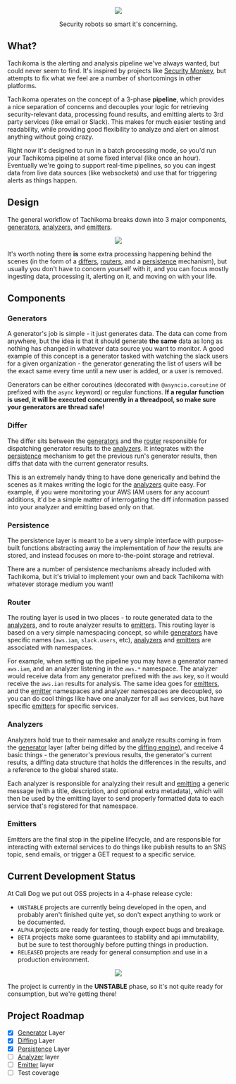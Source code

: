 <p align="center">
    <img align="center" src="https://user-images.githubusercontent.com/1072598/32069688-c0c0786a-ba3e-11e7-913c-93d9679e3b02.png">
    <p align="center">Security robots so smart it's concerning.</p>
</p>


## What?

Tachikoma is the alerting and analysis pipeline we've always wanted, but could never seem to find. It's inspired by projects like [Security Monkey](https://github.com/netflix/security_monkey), but attempts to fix what we feel are a number of shortcomings in other platforms.

Tachikoma operates on the concept of a 3-phase **pipeline**, which provides a nice separation of concerns and decouples your logic for retrieving security-relevant data, processing found results, and emitting alerts to 3rd party services (like email or Slack). This makes for much easier testing and readability, while providing good flexibility to analyze and alert on almost anything without going crazy.

Right now it's designed to run in a batch processing mode, so you'd run your Tachikoma pipeline at some fixed interval (like once an hour). Eventually we're going to support real-time pipelines, so you can ingest data from live data sources (like websockets) and use that for triggering alerts as things happen. 

## Design

The general workflow of Tachikoma breaks down into 3 major components, [generators](#generators), [analyzers](#analyzers), and [emitters](#emitters). 

<p align="center">
    <img align="center" src="https://user-images.githubusercontent.com/1072598/31879375-1d6543e8-b792-11e7-8cab-fcce32ab1957.png">
</p>

It's worth noting there **is** some extra processing happening behind the scenes (in the form of a [differs](#differs), [routers](#routers), and a [persistence](#persistence) mechanism), but usually you don't have to concern yourself with it, and you can focus mostly ingesting data, processing it, alerting on it, and moving on with your life.

## Components 

### Generators 

A generator's job is simple - it just generates data. The data can come from anywhere, but the idea is that it should generate **the same** data as long as nothing has changed in whatever data source you want to monitor. A good example of this concept is a generator tasked with watching the slack users for a given organization - the generator generating the list of users will be the exact same every time until a new user is added, or a user is removed. 

Generators can be either coroutines (decorated with `@asyncio.coroutine` or prefixed with the `async` keyword) or regular functions. **If a regular function is used, it will be executed concurrently in a threadpool, so make sure your generators are thread safe!** 

### Differ

The differ sits between the [generators](#generators) and the [router](#router) responsible for dispatching generator results to the [analyzers](#analyzers). It integrates with the [persistence](#persistence) mechanism to get the previous run's generator results, then diffs that data with the current generator results. 

This is an extremely handy thing to have done generically and behind the scenes as it makes writing the logic for the [analyzers](#analyzers) quite easy. For example, if you were monitoring your AWS IAM users for any account additions, it'd be a simple matter of interrogating the diff information passed into your analyzer and emitting based only on that. 

### Persistence

The persistence layer is meant to be a very simple interface with purpose-built functions abstracting away the implementation of *how* the results are stored, and instead focuses on more to-the-point storage and retrieval. 

There are a number of persistence mechanisms already included with Tachikoma, but it's trivial to implement your own and back Tachikoma with whatever storage medium you want!

### Router

The routing layer is used in two places - to route generated data to the [analyzers](#analyzers), and to route analyzer results to [emitters](#emitters). This routing layer is based on a very simple namespacing concept, so while [generators](#generators) have specific names (`aws.iam`, `slack.users`, etc), [analyzers](#analyzers) and [emitters](#emitters) are associated with namespaces. 

For example, when setting up the pipeline you may have a generator named `aws.iam`, and an analyzer listening in the `aws.*` namespace. The analyzer would receive data from any generator prefixed with the `aws` key, so it would receive the `aws.ian` results for analysis. The same idea goes for [emitters](#emitters), and the [emitter](#emitters) namespaces and analyzer namespaces are decoupled, so you can do cool things like have one analyzer for all `aws` services, but have specific [emitters](#emitters) for specific services. 

### Analyzers

Analyzers hold true to their namesake and analyze results coming in from the [generator](#generators) layer (after being diffed by the [diffing engine](#differ)), and receive 4 basic things - the generator's previous results, the generator's current results, a diffing data structure that holds the differences in the results, and a reference to the global shared state. 

Each analyzer is responsible for analyzing their result and [emitting](#emitters) a generic message (with a title, description, and optional extra metadata), which will then be used by the emitting layer to send properly formatted data to each service that's registered for that namespace.

### Emitters

Emitters are the final stop in the pipeline lifecycle, and are responsible for interacting with external services to do things like publish results to an SNS topic, send emails, or trigger a GET request to a specific service. 


## Current Development Status

At Cali Dog we put out OSS projects in a 4-phase release cycle:

* `UNSTABLE` projects are currently being developed in the open,  and probably aren't finished quite yet, so don't expect anything to work or be documented. 
* `ALPHA` projects are ready for testing, though expect bugs and breakage.
* `BETA` projects make some guarantees to stability and api immutability, but be sure to test thoroughly before putting things in production.
* `RELEASED` projects are ready for general consumption and use in a production environment.

<p align="center">
    <img align="center" src="https://user-images.githubusercontent.com/1072598/31913475-08f3d162-b7fc-11e7-9cd1-1cd31c055de7.gif">
</p>

The project is currently in the **UNSTABLE** phase, so it's not quite ready for consumption, but we're getting there!

## Project Roadmap

- [x] [Generator](#generators) Layer
- [x] [Diffing](#differ) Layer
- [x] [Persistence](#persistence) Layer
- [ ] [Analyzer](#analyzers) layer
- [ ] [Emitter](#emitters) layer
- [ ] Test coverage
